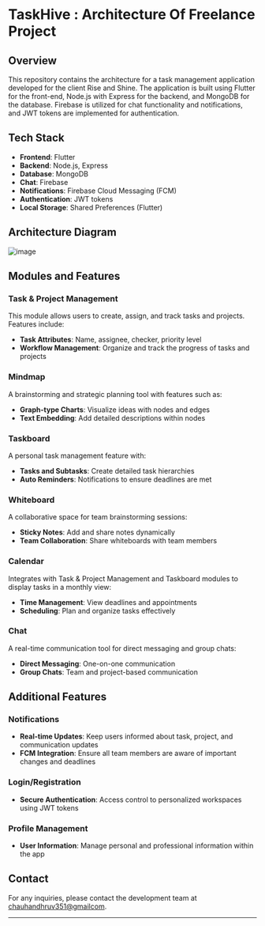 # TaskHive : Architecture Of Freelance Project

## Overview

This repository contains the architecture for a task management application developed for the client Rise and Shine. The application is built using Flutter for the front-end, Node.js with Express for the backend, and MongoDB for the database. Firebase is utilized for chat functionality and notifications, and JWT tokens are implemented for authentication.

## Tech Stack

- **Frontend**: Flutter
- **Backend**: Node.js, Express
- **Database**: MongoDB
- **Chat**: Firebase
- **Notifications**: Firebase Cloud Messaging (FCM)
- **Authentication**: JWT tokens
- **Local Storage**: Shared Preferences (Flutter)

## Architecture Diagram
![image](https://github.com/dhruv2x/TaskHive/assets/84621641/2cc6e467-abf1-4eb7-9932-824435575d9c)


## Modules and Features

### Task & Project Management
This module allows users to create, assign, and track tasks and projects. Features include:
- **Task Attributes**: Name, assignee, checker, priority level
- **Workflow Management**: Organize and track the progress of tasks and projects

### Mindmap
A brainstorming and strategic planning tool with features such as:
- **Graph-type Charts**: Visualize ideas with nodes and edges
- **Text Embedding**: Add detailed descriptions within nodes

### Taskboard
A personal task management feature with:
- **Tasks and Subtasks**: Create detailed task hierarchies
- **Auto Reminders**: Notifications to ensure deadlines are met

### Whiteboard
A collaborative space for team brainstorming sessions:
- **Sticky Notes**: Add and share notes dynamically
- **Team Collaboration**: Share whiteboards with team members

### Calendar
Integrates with Task & Project Management and Taskboard modules to display tasks in a monthly view:
- **Time Management**: View deadlines and appointments
- **Scheduling**: Plan and organize tasks effectively

### Chat
A real-time communication tool for direct messaging and group chats:
- **Direct Messaging**: One-on-one communication
- **Group Chats**: Team and project-based communication

## Additional Features

### Notifications
- **Real-time Updates**: Keep users informed about task, project, and communication updates
- **FCM Integration**: Ensure all team members are aware of important changes and deadlines

### Login/Registration
- **Secure Authentication**: Access control to personalized workspaces using JWT tokens

### Profile Management
- **User Information**: Manage personal and professional information within the app

## Contact

For any inquiries, please contact the development team at [chauhandhruv351@gmailcom](mailto:chauhandhruv351@gmail.com).

---

